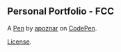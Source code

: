 Personal Portfolio - FCC
------------------------


A [Pen](https://codepen.io/apoznar/pen/zjaZXr) by [apoznar](https://codepen.io/apoznar) on [CodePen](https://codepen.io).

[License](https://codepen.io/apoznar/pen/zjaZXr/license).